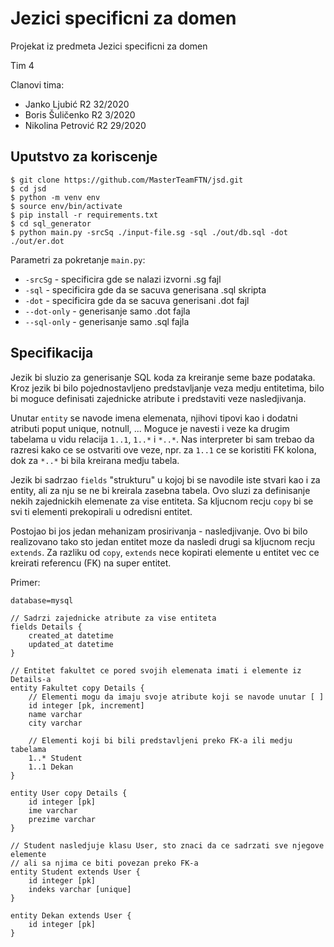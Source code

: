 # Jezici specificni za domen
Projekat iz predmeta Jezici specificni za domen

Tim 4

Clanovi tima:
- Janko Ljubić R2 32/2020
- Boris Šuličenko R2 3/2020
- Nikolina Petrović R2 29/2020

## Uputstvo za koriscenje

```
$ git clone https://github.com/MasterTeamFTN/jsd.git
$ cd jsd
$ python -m venv env
$ source env/bin/activate
$ pip install -r requirements.txt
$ cd sql_generator
$ python main.py -srcSq ./input-file.sg -sql ./out/db.sql -dot ./out/er.dot
```

Parametri za pokretanje ```main.py```:
- ```-srcSg``` - specificira gde se nalazi izvorni .sg fajl
- ```-sql``` - specificira gde da se sacuva generisana .sql skripta 
- ```-dot``` - specificira gde da se sacuva generisani .dot fajl
- ```--dot-only``` - generisanje samo .dot fajla
- ```--sql-only``` - generisanje samo .sql fajla

## Specifikacija

Jezik bi sluzio za generisanje SQL koda za kreiranje seme baze podataka. Kroz jezik bi bilo pojednostavljeno predstavljanje
veza medju entitetima, bilo bi moguce definisati zajednicke atribute i predstaviti veze nasledjivanja.  

Unutar ```entity``` se navode imena elemenata, njihovi tipovi kao i dodatni atributi poput unique, notnull, ... Moguce je 
navesti i veze ka drugim tabelama u vidu relacija ```1..1```, ```1..*``` i ```*..*```. Nas interpreter bi sam trebao da 
razresi kako ce se ostvariti ove veze, npr. za ```1..1``` ce se koristiti FK kolona, dok za ```*..*``` bi bila kreirana medju tabela.

Jezik bi sadrzao ```fields``` "strukturu" u kojoj bi se navodile iste stvari kao i za entity, ali za nju se ne bi kreirala 
zasebna tabela. Ovo sluzi za definisanje nekih zajednickih elemenate za vise entiteta. Sa kljucnom recju ```copy``` bi se svi ti elementi prekopirali u odredisni entitet.

Postojao bi jos jedan mehanizam prosirivanja - nasledjivanje. Ovo bi bilo realizovano tako sto jedan entitet moze da nasledi
drugi sa kljucnom recju ```extends```. Za razliku od ```copy```, ```extends``` nece kopirati elemente u entitet vec ce
kreirati referencu (FK) na super entitet.

Primer:  
```
database=mysql

// Sadrzi zajednicke atribute za vise entiteta
fields Details {
    created_at datetime
    updated_at datetime
}

// Entitet fakultet ce pored svojih elemenata imati i elemente iz Details-a
entity Fakultet copy Details {
    // Elementi mogu da imaju svoje atribute koji se navode unutar [ ]
    id integer [pk, increment]
    name varchar
    city varchar

    // Elementi koji bi bili predstavljeni preko FK-a ili medju tabelama
    1..* Student
    1..1 Dekan
}

entity User copy Details {
    id integer [pk]
    ime varchar
    prezime varchar
}

// Student nasledjuje klasu User, sto znaci da ce sadrzati sve njegove elemente
// ali sa njima ce biti povezan preko FK-a
entity Student extends User {
    id integer [pk]
    indeks varchar [unique]
}

entity Dekan extends User {
    id integer [pk]
}
```
